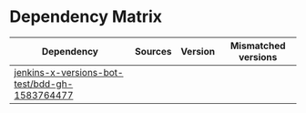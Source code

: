 # Dependency Matrix

Dependency | Sources | Version | Mismatched versions
---------- | ------- | ------- | -------------------
[jenkins-x-versions-bot-test/bdd-gh-1583764477](https://github.com/jenkins-x-versions-bot-test/bdd-gh-1583764477.git) |  | []() | 
